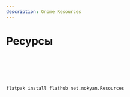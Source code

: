 ```yaml
---
description: Gnome Resources
---
```


# Ресурсы

<figure><img src="../../.gitbook/assets/Снимок экрана от 2024-01-28 17-57-54 (1).png" alt=""><figcaption></figcaption></figure>

<div><figure><img src="../../.gitbook/assets/Снимок экрана от 2024-01-28 17-57-43.png" alt=""><figcaption></figcaption></figure> <figure><img src="../../.gitbook/assets/Снимок экрана от 2024-01-28 17-57-46.png" alt=""><figcaption></figcaption></figure> <figure><img src="../../.gitbook/assets/Снимок экрана от 2024-01-28 17-57-51.png" alt=""><figcaption></figcaption></figure> <figure><img src="../../.gitbook/assets/Снимок экрана от 2024-01-28 17-57-54.png" alt=""><figcaption></figcaption></figure> <figure><img src="../../.gitbook/assets/Снимок экрана от 2024-01-28 17-58-01.png" alt=""><figcaption></figcaption></figure></div>



```bash
flatpak install flathub net.nokyan.Resources
```
